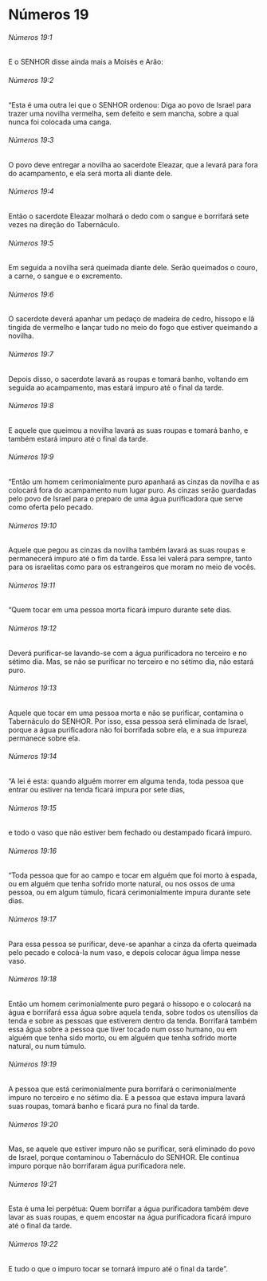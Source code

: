 # Números 19

###### Números 19:1

E o SENHOR disse ainda mais a Moisés e Arão:

###### Números 19:2

“Esta é uma outra lei que o SENHOR ordenou: Diga ao povo de Israel para trazer uma novilha vermelha, sem defeito e sem mancha, sobre a qual nunca foi colocada uma canga.

###### Números 19:3

O povo deve entregar a novilha ao sacerdote Eleazar, que a levará para fora do acampamento, e ela será morta ali diante dele.

###### Números 19:4

Então o sacerdote Eleazar molhará o dedo com o sangue e borrifará sete vezes na direção do Tabernáculo.

###### Números 19:5

Em seguida a novilha será queimada diante dele. Serão queimados o couro, a carne, o sangue e o excremento.

###### Números 19:6

O sacerdote deverá apanhar um pedaço de madeira de cedro, hissopo e lã tingida de vermelho e lançar tudo no meio do fogo que estiver queimando a novilha.

###### Números 19:7

Depois disso, o sacerdote lavará as roupas e tomará banho, voltando em seguida ao acampamento, mas estará impuro até o final da tarde.

###### Números 19:8

E aquele que queimou a novilha lavará as suas roupas e tomará banho, e também estará impuro até o final da tarde.

###### Números 19:9

“Então um homem cerimonialmente puro apanhará as cinzas da novilha e as colocará fora do acampamento num lugar puro. As cinzas serão guardadas pelo povo de Israel para o preparo de uma água purificadora que serve como oferta pelo pecado.

###### Números 19:10

Aquele que pegou as cinzas da novilha também lavará as suas roupas e permanecerá impuro até o fim da tarde. Essa lei valerá para sempre, tanto para os israelitas como para os estrangeiros que moram no meio de vocês.

###### Números 19:11

“Quem tocar em uma pessoa morta ficará impuro durante sete dias.

###### Números 19:12

Deverá purificar-se lavando-se com a água purificadora no terceiro e no sétimo dia. Mas, se não se purificar no terceiro e no sétimo dia, não estará puro.

###### Números 19:13

Aquele que tocar em uma pessoa morta e não se purificar, contamina o Tabernáculo do SENHOR. Por isso, essa pessoa será eliminada de Israel, porque a água purificadora não foi borrifada sobre ela, e a sua impureza permanece sobre ela.

###### Números 19:14

“A lei é esta: quando alguém morrer em alguma tenda, toda pessoa que entrar ou estiver na tenda ficará impura por sete dias,

###### Números 19:15

e todo o vaso que não estiver bem fechado ou destampado ficará impuro.

###### Números 19:16

“Toda pessoa que for ao campo e tocar em alguém que foi morto à espada, ou em alguém que tenha sofrido morte natural, ou nos ossos de uma pessoa, ou em algum túmulo, ficará cerimonialmente impura durante sete dias.

###### Números 19:17

Para essa pessoa se purificar, deve-se apanhar a cinza da oferta queimada pelo pecado e colocá-la num vaso, e depois colocar água limpa nesse vaso.

###### Números 19:18

Então um homem cerimonialmente puro pegará o hissopo e o colocará na água e borrifará essa água sobre aquela tenda, sobre todos os utensílios da tenda e sobre as pessoas que estiverem dentro da tenda. Borrifará também essa água sobre a pessoa que tiver tocado num osso humano, ou em alguém que tenha sido morto, ou em alguém que tenha sofrido morte natural, ou num túmulo.

###### Números 19:19

A pessoa que está cerimonialmente pura borrifará o cerimonialmente impuro no terceiro e no sétimo dia. E a pessoa que estava impura lavará suas roupas, tomará banho e ficará pura no final da tarde.

###### Números 19:20

Mas, se aquele que estiver impuro não se purificar, será eliminado do povo de Israel, porque contaminou o Tabernáculo do SENHOR. Ele continua impuro porque não borrifaram água purificadora nele.

###### Números 19:21

Esta é uma lei perpétua: Quem borrifar a água purificadora também deve lavar as suas roupas, e quem encostar na água purificadora ficará impuro até o final da tarde.

###### Números 19:22

E tudo o que o impuro tocar se tornará impuro até o final da tarde”.

